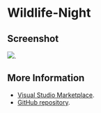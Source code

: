 # Wildlife-Night



## Screenshot
![](https://raw.githubusercontent.com/gerane/VSCodeThemes/master/gerane.Theme-Wildlife-Night/screenshot.png).


## More Information
* [Visual Studio Marketplace](https://marketplace.visualstudio.com/items/gerane.Theme-Wildlife-Night).
* [GitHub repository](https://github.com/gerane/VSCodeThemes).
